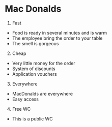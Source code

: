 # Mac Donalds

1. Fast
  * Food is ready in several minutes and is warm
  * The employee bring the order to your table
  * The smell is gorgeous
2. Cheap
  * Very little money for the order
  * System of discounts
  * Application vouchers
3. Everywhere
  * MacDonalds are everywhere
  * Easy access
4. Free WC
  * This is a public WC

